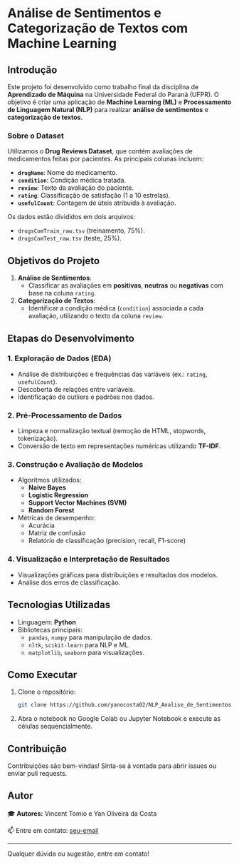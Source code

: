 # Análise de Sentimentos e Categorização de Textos com Machine Learning

## Introdução

Este projeto foi desenvolvido como trabalho final da disciplina de **Aprendizado de Máquina** na Universidade Federal do Paraná (UFPR). O objetivo é criar uma aplicação de **Machine Learning (ML)** e **Processamento de Linguagem Natural (NLP)** para realizar **análise de sentimentos** e **categorização de textos**.

### Sobre o Dataset

Utilizamos o **Drug Reviews Dataset**, que contém avaliações de medicamentos feitas por pacientes. As principais colunas incluem:

- **`drugName`**: Nome do medicamento.
- **`condition`**: Condição médica tratada.
- **`review`**: Texto da avaliação do paciente.
- **`rating`**: Classificação de satisfação (1 a 10 estrelas).
- **`usefulCount`**: Contagem de úteis atribuída à avaliação.

Os dados estão divididos em dois arquivos:

- `drugsComTrain_raw.tsv` (treinamento, 75%).
- `drugsComTest_raw.tsv` (teste, 25%).

## Objetivos do Projeto

1. **Análise de Sentimentos**:
   - Classificar as avaliações em **positivas**, **neutras** ou **negativas** com base na coluna `rating`.
2. **Categorização de Textos**:
   - Identificar a condição médica (`condition`) associada a cada avaliação, utilizando o texto da coluna `review`.

## Etapas do Desenvolvimento

### 1. Exploração de Dados (EDA)

- Análise de distribuições e frequências das variáveis (ex.: `rating`, `usefulCount`).
- Descoberta de relações entre variáveis.
- Identificação de outliers e padrões nos dados.

### 2. Pré-Processamento de Dados

- Limpeza e normalização textual (remoção de HTML, stopwords, tokenização).
- Conversão de texto em representações numéricas utilizando **TF-IDF**.

### 3. Construção e Avaliação de Modelos

- Algoritmos utilizados:
  - **Naive Bayes**
  - **Logistic Regression**
  - **Support Vector Machines (SVM)**
  - **Random Forest**
- Métricas de desempenho:
  - Acurácia
  - Matriz de confusão
  - Relatório de classificação (precision, recall, F1-score)

### 4. Visualização e Interpretação de Resultados

- Visualizações gráficas para distribuições e resultados dos modelos.
- Análise dos erros de classificação.

## Tecnologias Utilizadas

- Linguagem: **Python**
- Bibliotecas principais:
  - `pandas`, `numpy` para manipulação de dados.
  - `nltk`, `scikit-learn` para NLP e ML.
  - `matplotlib`, `seaborn` para visualizações.

## Como Executar

1. Clone o repositório:
   ```bash
   git clone https://github.com/yanocosta02/NLP_Analise_de_Sentimentos.git
   ```
2. Abra o notebook no Google Colab ou Jupyter Notebook e execute as células sequencialmente.

## Contribuição

Contribuições são bem-vindas! Sinta-se à vontade para abrir issues ou enviar pull requests.

## Autor

🎓 **Autores:** Vincent Tomio e Yan Oliveira da Costa

📫 Entre em contato: [seu-email](mailto:yanocosta02@gmail.com)

---

Qualquer dúvida ou sugestão, entre em contato!
